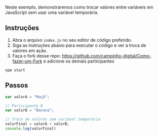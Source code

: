 Neste exemplo, demonstraremos como trocar valores entre variáveis em JavaScript sem usar uma variável temporária.

## Instruções

1. Abra o arquivo `index.js` no seu editor de código preferido.
2. Siga as instruções abaixo para executar o código e ver a troca de valores em ação.
3. Faça o fork desse repo: https://github.com/campinho-digital/Como-fazer-um-Fork e adicione os demais participantes 
   
 `npm start` 

## Passos

```javascript
var valorA = "Maçã";

// Participante B
var valorB = "Banana";

// Troca de valores sem variável temporária
valorFinal = valorA + valorB;
console.log(valorFinal)
```
